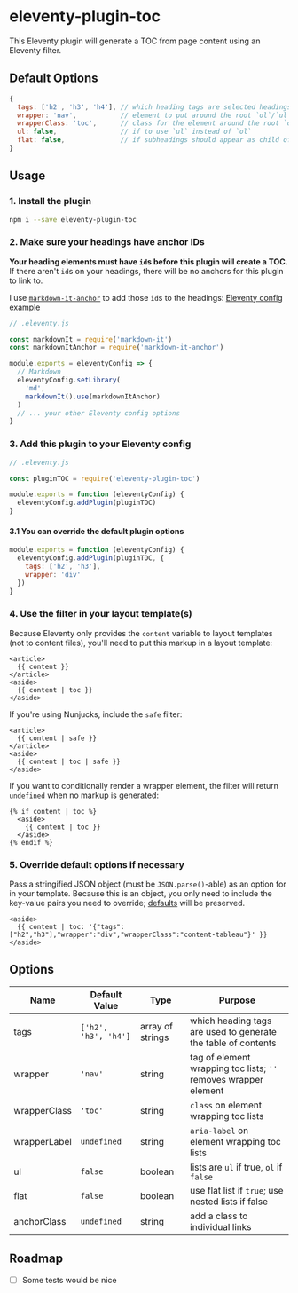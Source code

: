 # eleventy-plugin-toc

This Eleventy plugin will generate a TOC from page content using an Eleventy filter.

## Default Options

```js
{
  tags: ['h2', 'h3', 'h4'], // which heading tags are selected headings must each have an ID attribute
  wrapper: 'nav',           // element to put around the root `ol`/`ul`
  wrapperClass: 'toc',      // class for the element around the root `ol`/`ul`
  ul: false,                // if to use `ul` instead of `ol`
  flat: false,              // if subheadings should appear as child of parent or as a sibling
}
```

## Usage

### 1. Install the plugin

```sh
npm i --save eleventy-plugin-toc
```

### 2. Make sure your headings have anchor IDs

**Your heading elements must have `id`s before this plugin will create a TOC.** If there aren't `id`s on your headings, there will be no anchors for this plugin to link to.

I use [`markdown-it-anchor`](https://www.npmjs.com/package/markdown-it-anchor) to add those `id`s to the headings: [Eleventy config example](https://github.com/jdsteinbach/jdsteinbach.github.io/blob/blog/.eleventy.js)

```js
// .eleventy.js

const markdownIt = require('markdown-it')
const markdownItAnchor = require('markdown-it-anchor')

module.exports = eleventyConfig => {
  // Markdown
  eleventyConfig.setLibrary(
    'md',
    markdownIt().use(markdownItAnchor)
  )
  // ... your other Eleventy config options
}
```

### 3. Add this plugin to your Eleventy config

```js
// .eleventy.js

const pluginTOC = require('eleventy-plugin-toc')

module.exports = function (eleventyConfig) {
  eleventyConfig.addPlugin(pluginTOC)
}
```

#### 3.1 You can override the default plugin options

```js
module.exports = function (eleventyConfig) {
  eleventyConfig.addPlugin(pluginTOC, {
    tags: ['h2', 'h3'],
    wrapper: 'div'
  })
}
```

### 4. Use the filter in your layout template(s)

Because Eleventy only provides the `content` variable to layout templates (not to content files), you'll need to put this markup in a layout template:

```liquid
<article>
  {{ content }}
</article>
<aside>
  {{ content | toc }}
</aside>
```

If you're using Nunjucks, include the `safe` filter:

```njk
<article>
  {{ content | safe }}
</article>
<aside>
  {{ content | toc | safe }}
</aside>
```

If you want to conditionally render a wrapper element, the filter will return `undefined` when no markup is generated:


```liquid
{% if content | toc %}
  <aside>
    {{ content | toc }}
  </aside>
{% endif %}
```

### 5. Override default options if necessary

Pass a stringified JSON object (must be `JSON.parse()`-able) as an option for in your template. Because this is an object, you only need to include the key-value pairs you need to override; [defaults](#default-options) will be preserved.

```liquid
<aside>
  {{ content | toc: '{"tags":["h2","h3"],"wrapper":"div","wrapperClass":"content-tableau"}' }}
</aside>
```

## Options

| Name | Default Value | Type | Purpose |
| --- | --- | --- | --- |
| tags | `['h2', 'h3', 'h4']` | array of strings | which heading tags are used to generate the table of contents |
| wrapper | `'nav'` | string | tag of element wrapping toc lists; `''` removes wrapper element |
| wrapperClass | `'toc'` | string | `class` on element wrapping toc lists |
| wrapperLabel | `undefined` | string | `aria-label` on element wrapping toc lists |
| ul | `false` | boolean | lists are `ul` if true, `ol` if `false` |
| flat | `false` | boolean | use flat list if `true`; use nested lists if false |
| anchorClass | `undefined` | string | add a class to individual links |

## Roadmap

- [ ] Some tests would be nice
